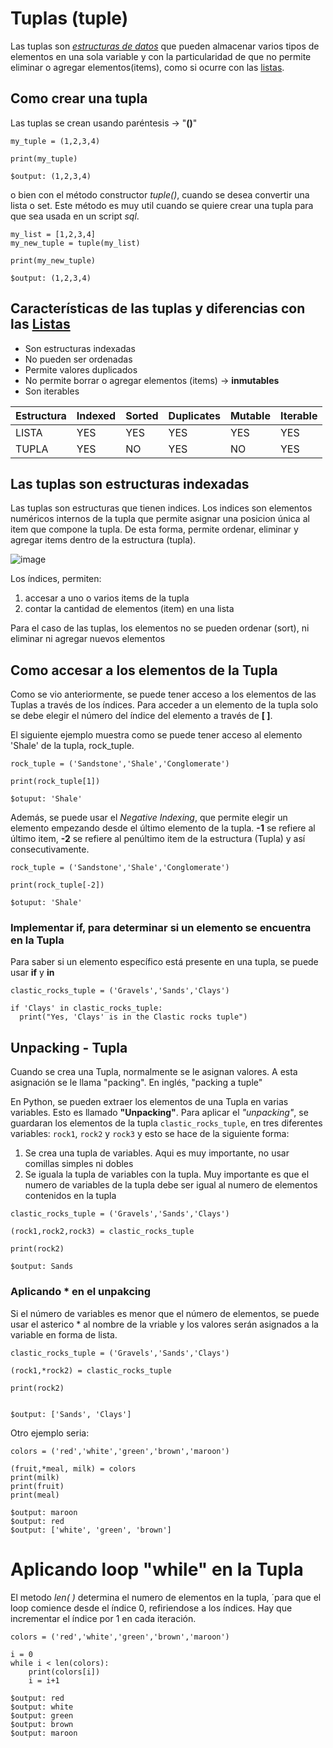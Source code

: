 # Tuplas (tuple)

Las tuplas son *[estructuras de datos](https://github.com/r3card0/Python-Notes/blob/main/PythonBasic/11_listas.md#estructuras-de-datos)* que pueden almacenar varios tipos de elementos en una sola variable y con la particularidad de que no permite eliminar o agregar elementos(items), como si ocurre con las [listas](https://github.com/r3card0/Python-Notes/blob/main/PythonBasic/11_listas.md#listas).

## Como crear una tupla
Las tuplas se crean usando paréntesis -> "**()**"
````
my_tuple = (1,2,3,4)

print(my_tuple)

$output: (1,2,3,4)
````

o bien con el método constructor *tuple()*, cuando se desea convertir una lista o set. Este método es muy util cuando se quiere crear una tupla para que sea usada en un script *sql*.
````
my_list = [1,2,3,4]
my_new_tuple = tuple(my_list)

print(my_new_tuple)

$output: (1,2,3,4)
````
## Características de las tuplas y diferencias con las [Listas](https://github.com/r3card0/Python-Notes/blob/main/PythonBasic/11_listas.md#listas)
* Son estructuras indexadas
* No pueden ser ordenadas
* Permite valores duplicados
* No permite borrar o agregar elementos (items) -> **inmutables**
* Son iterables

|Estructura | Indexed | Sorted | Duplicates | Mutable | Iterable |
|-----------|---------|--------|------------|---------|----------|
| LISTA | YES | YES | YES | YES | YES | 
| TUPLA | YES | NO | YES | NO | YES |

## Las tuplas son estructuras indexadas
Las tuplas son estructuras que tienen indices. Los indices son elementos numéricos internos de la tupla que permite asignar una posicion única al item que compone la tupla. De esta forma, permite ordenar, eliminar y agregar items dentro de la estructura (tupla). 

![image](https://external-content.duckduckgo.com/iu/?u=https%3A%2F%2Fwww.scaler.com%2Ftopics%2Fmedia%2FPython-list-index-1-1024x498.jpeg&f=1&nofb=1&ipt=a6dbfa83da9f10b83b18f8d0146536d7a61d122006e0c87efdf0a86494d1193c&ipo=images)

Los índices, permiten:
  1. accesar a uno o varios items de la tupla
  2. contar la cantidad de elementos (item) en una lista

Para el caso de las tuplas, los elementos no se pueden ordenar (sort), ni eliminar ni agregar nuevos elementos


## Como accesar a los elementos de la Tupla
Como se vio anteriormente, se puede tener acceso a los elementos de las Tuplas a través de los índices. Para acceder a un elemento de la tupla solo se debe elegir el número del índice del elemento a través de **[ ]**. 

El siguiente ejemplo muestra como se puede tener acceso al elemento 'Shale' de la tupla, rock_tuple.

````
rock_tuple = ('Sandstone','Shale','Conglomerate')

print(rock_tuple[1])

$otuput: 'Shale'
````
Además, se puede usar el *Negative Indexing*, que permite elegir un elemento empezando desde el último elemento de la tupla. **-1** se refiere al último item, **-2** se refiere al penúltimo item de la estructura (Tupla) y así consecutivamente.

````
rock_tuple = ('Sandstone','Shale','Conglomerate')

print(rock_tuple[-2])

$otuput: 'Shale'
````

### Implementar **if**, para determinar si un elemento se encuentra en la Tupla
Para saber si un elemento específico está presente en una tupla, se puede usar **if** y **in**
````
clastic_rocks_tuple = ('Gravels','Sands','Clays')

if 'Clays' in clastic_rocks_tuple:
  print("Yes, 'Clays' is in the Clastic rocks tuple")
````
## Unpacking - Tupla
Cuando se crea una Tupla, normalmente se le asignan valores. A esta asignación se le llama "packing". En inglés, "packing a tuple"

En Python, se pueden extraer los elementos de una Tupla en varias variables. Esto es llamado **"Unpacking"**. Para aplicar el *"unpacking"*, se guardaran los elementos de la tupla ````clastic_rocks_tuple````, en tres diferentes variables: ````rock1````, ````rock2```` y ````rock3```` y esto se hace de la siguiente forma:
1. Se crea una tupla de variables. Aqui es muy importante, no usar comillas simples ni dobles
2. Se iguala la tupla de variables con la tupla. Muy importante es que el numero de variables de la tupla debe ser igual al numero de elementos contenidos en la tupla

````
clastic_rocks_tuple = ('Gravels','Sands','Clays')

(rock1,rock2,rock3) = clastic_rocks_tuple

print(rock2)

$output: Sands
````
### Aplicando * en el **unpakcing**

Si el número de variables es menor que el número de elementos, se puede usar el asterico * al nombre de la vriable y los valores serán asignados a la variable en forma de lista.


````
clastic_rocks_tuple = ('Gravels','Sands','Clays')

(rock1,*rock2) = clastic_rocks_tuple

print(rock2)


$output: ['Sands', 'Clays']
````
Otro ejemplo seria:
````
colors = ('red','white','green','brown','maroon')

(fruit,*meal, milk) = colors
print(milk)
print(fruit)
print(meal)

$output: maroon
$output: red
$output: ['white', 'green', 'brown']
````
# Aplicando loop "while" en la Tupla
El metodo *len( )* determina el numero de elementos en la tupla, ´para que el loop comience desde el índice 0, refiriendose a los índices. Hay que incrementar el índice por 1 en cada iteración.
````
colors = ('red','white','green','brown','maroon')

i = 0
while i < len(colors):
    print(colors[i])
    i = i+1

$output: red
$output: white
$output: green
$output: brown
$output: maroon
````
